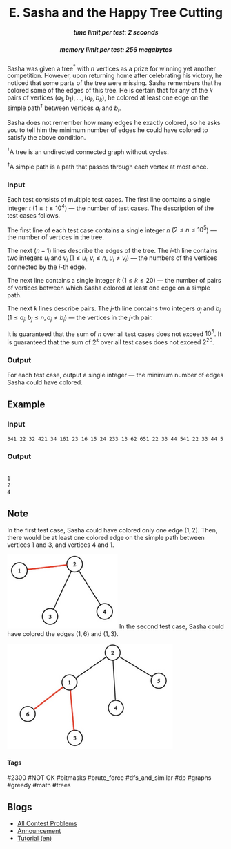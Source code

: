 <h1 style='text-align: center;'> E. Sasha and the Happy Tree Cutting</h1>

<h5 style='text-align: center;'>time limit per test: 2 seconds</h5>
<h5 style='text-align: center;'>memory limit per test: 256 megabytes</h5>

Sasha was given a tree$^{\dagger}$ with $n$ vertices as a prize for winning yet another competition. However, upon returning home after celebrating his victory, he noticed that some parts of the tree were missing. Sasha remembers that he colored some of the edges of this tree. He is certain that for any of the $k$ pairs of vertices $(a_1, b_1), \ldots, (a_k, b_k)$, he colored at least one edge on the simple path$^{\ddagger}$ between vertices $a_i$ and $b_i$.

Sasha does not remember how many edges he exactly colored, so he asks you to tell him the minimum number of edges he could have colored to satisfy the above condition.

$^{\dagger}$A tree is an undirected connected graph without cycles.

$^{\ddagger}$A simple path is a path that passes through each vertex at most once.

### Input

Each test consists of multiple test cases. The first line contains a single integer $t$ ($1 \le t \le 10^4$) — the number of test cases. The description of the test cases follows.

The first line of each test case contains a single integer $n$ ($2 \leq n \leq 10^5$) — the number of vertices in the tree.

The next $(n - 1)$ lines describe the edges of the tree. The $i$-th line contains two integers $u_i$ and $v_i$ ($1 \leq u_i, v_i \leq n$, $u_i \ne v_i$) — the numbers of the vertices connected by the $i$-th edge.

The next line contains a single integer $k$ ($1 \leq k \leq 20$) — the number of pairs of vertices between which Sasha colored at least one edge on a simple path.

The next $k$ lines describe pairs. The $j$-th line contains two integers $a_j$ and $b_j$ ($1 \leq a_j, b_j \leq n, a_j \neq b_j$) — the vertices in the $j$-th pair.

It is guaranteed that the sum of $n$ over all test cases does not exceed $10^5$. It is guaranteed that the sum of $2^k$ over all test cases does not exceed $2^{20}$.

### Output

For each test case, output a single integer — the minimum number of edges Sasha could have colored.

## Example

### Input


```text
341 22 32 421 34 161 23 16 15 24 233 13 62 651 22 33 44 541 22 33 44 5
```
### Output

```text

1
2
4

```
## Note

In the first test case, Sasha could have colored only one edge $(1, 2)$. Then, there would be at least one colored edge on the simple path between vertices $1$ and $3$, and vertices $4$ and $1$.

 ![](images/3f7d6ce35b22623c0032d394977870094ba2408a.png) In the second test case, Sasha could have colored the edges $(1, 6)$ and $(1, 3)$.

 ![](images/18abe115a6e9ef0c464030e3f3fffb4349cdecae.png) 

#### Tags 

#2300 #NOT OK #bitmasks #brute_force #dfs_and_similar #dp #graphs #greedy #math #trees 

## Blogs
- [All Contest Problems](../Codeforces_Round_926_(Div._2).md)
- [Announcement](../blogs/Announcement.md)
- [Tutorial (en)](../blogs/Tutorial_(en).md)
